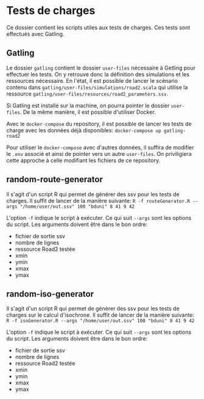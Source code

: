 # Tests de charges 

Ce dossier contient les scripts utiles aux tests de charges. Ces tests sont effectués avec Gatling. 

## Gatling 

Le dossier `gatling` contient le dossier `user-files` nécessaire à Getling pour effectuer les tests. On y retrouve donc la définition des simulations et les ressources nécessaire. En l'état, il est possible de lancer le scénario contenu dans `gatling/user-files/simulations/road2.scala` qui utilise la ressource `gatling/user-files/resources/road2_parameters.ssv`. 

Si Gatling est installé sur la machine, on pourra pointer le dossier `user-files`. De la même manière, il est possible d'utiliser Docker. 

Avec le `docker-compose` du repository, il est possible de lancer les tests de charge avec les données déjà disponibles:
`docker-compose up gatling-road2`

Pour utiliser le `docker-compose` avec d'autres données, il suffira de modifier le `.env` associé et ainsi de pointer vers un autre `user-files`. On priviligiera cette approche à celle modifiant les fichiers de ce repository.  

## random-route-generator 

Il s'agit d'un script R qui permet de générer des ssv pour les tests de charges. Il suffit de lancer de la manière suivante:
`R -f routeGenerator.R --args "/home/user/out.ssv" 100 "bduni" 8 41 9 42`

L'option `-f` indique le script à exécuter. Ce qui suit `--args` sont les options du script. Les arguments doivent être dans le bon ordre:
- fichier de sortie ssv
- nombre de lignes 
- ressource Road2 testée 
- xmin
- ymin 
- xmax 
- ymax

## random-iso-generator 

Il s'agit d'un script R qui permet de générer des ssv pour les tests de charges sur le calcul d'isochrone. Il suffit de lancer de la manière suivante:
`R -f isoGenerator.R --args "/home/user/out.ssv" 100 "bduni" 8 41 9 42`

L'option `-f` indique le script à exécuter. Ce qui suit `--args` sont les options du script. Les arguments doivent être dans le bon ordre:
- fichier de sortie ssv
- nombre de lignes 
- ressource Road2 testée 
- xmin
- ymin 
- xmax 
- ymax